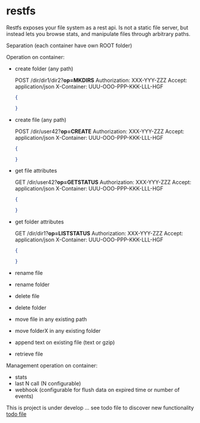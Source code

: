 # restfs
Restfs exposes your file system as a rest api. Is not a static file server, but instead lets you browse stats, and manipulate files through arbitrary paths.

Separation (each container have own ROOT folder)

Operation on container:

 - create folder (any path)

	POST /dir/dir1/dir2?**op=MKDIRS**
    Authorization: XXX-YYY-ZZZ
    Accept: application/json
    X-Container: UUU-OOO-PPP-KKK-LLL-HGF
    ```json
    {

    }
    ```

 - create file (any path)

	POST /dir/user42?**op=CREATE**
    Authorization: XXX-YYY-ZZZ
    Accept: application/json
    X-Container: UUU-OOO-PPP-KKK-LLL-HGF
    ```json
    {

    }
    ```

 - get file attributes

	GET /dir/user42?**op=GETSTATUS**
    Authorization: XXX-YYY-ZZZ
    Accept: application/json
    X-Container: UUU-OOO-PPP-KKK-LLL-HGF
    ```json
    {

    }
    ```

 - get folder attributes

	GET /dir/dir1?**op=LISTSTATUS**
    Authorization: XXX-YYY-ZZZ
    Accept: application/json
    X-Container: UUU-OOO-PPP-KKK-LLL-HGF
    ```json
    {

    }
    ```

 - rename file


 - rename folder


 - delete file


 - delete folder


 - move file in any existing path


 - move folderX in any existing folder


 - append text on existing file (text or gzip)


 - retrieve file




Management operation on container:
 - stats
 - last N call (N configurable)
 - webhook (configurable for flush data on expired time or number of events)

This is project is under develop ... see todo file to discover new functionality
[todo file](./backend/todo)
